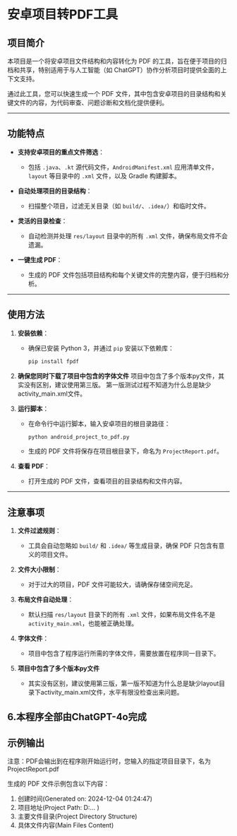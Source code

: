 # 安卓项目转PDF工具

## 项目简介

本项目是一个将安卓项目文件结构和内容转化为 PDF 的工具，旨在便于项目的归档和共享，特别适用于与人工智能（如 ChatGPT）协作分析项目时提供全面的上下文支持。

通过此工具，您可以快速生成一个 PDF 文件，其中包含安卓项目的目录结构和关键文件的内容，为代码审查、问题诊断和文档化提供便利。

---

## 功能特点

- **支持安卓项目的重点文件筛选**：
  - 包括 `.java`、`.kt` 源代码文件，`AndroidManifest.xml` 应用清单文件，`layout` 等目录中的 `.xml` 文件，以及 Gradle 构建脚本。
  
- **自动处理项目的目录结构**：
  - 扫描整个项目，过滤无关目录（如 `build/`、`.idea/`）和临时文件。

- **灵活的目录检查**：
  - 自动检测并处理 `res/layout` 目录中的所有 `.xml` 文件，确保布局文件不会遗漏。

- **一键生成 PDF**：
  - 生成的 PDF 文件包括项目结构和每个关键文件的完整内容，便于归档和分析。

---

## 使用方法

1. **安装依赖**：
   - 确保已安装 Python 3，并通过 `pip` 安装以下依赖库：
     ```bash
     pip install fpdf
     ```
2. **确保您同时下载了项目中包含的字体文件**
   项目中包含了多个版本py文件，其实没有区别，建议使用第三版。
   第一版测试过程不知道为什么总是缺少activity_main.xml文件。
   
4. **运行脚本**：
   - 在命令行中运行脚本，输入安卓项目的根目录路径：
     ```bash
     python android_project_to_pdf.py
     ```
   - 生成的 PDF 文件将保存在项目根目录下，命名为 `ProjectReport.pdf`。

5. **查看 PDF**：
   - 打开生成的 PDF 文件，查看项目的目录结构和文件内容。

---

## 注意事项

1. **文件过滤规则**：
   - 工具会自动忽略如 `build/` 和 `.idea/` 等生成目录，确保 PDF 只包含有意义的项目文件。
   
2. **文件大小限制**：
   - 对于过大的项目，PDF 文件可能较大，请确保存储空间充足。

3. **布局文件自动处理**：
   - 默认扫描 `res/layout` 目录下的所有 `.xml` 文件，如果布局文件名不是 `activity_main.xml`，也能被正确处理。
     
4. **字体文件**：
   - 项目中包含了程序运行所需的字体文件，需要放置在程序同一目录下。

5. **项目中包含了多个版本py文件**
   - 其实没有区别，建议使用第三版，第一版不知道为什么总是缺少layout目录下activity_main.xml文件，水平有限没检查出来问题。

6.**本程序全部由ChatGPT-4o完成** 
---

## 示例输出

注意：PDF会输出到在程序刚开始运行时，您输入的指定项目目录下，名为ProjectReport.pdf

生成的 PDF 文件示例包含以下内容：
1. 创建时间(Generated on: 2024-12-04 01:24:47)
2. 项目地址(Project Path: D:\... )
3. 主要文件目录(Project Directory Structure)
4. 具体文件内容(Main Files Content)
